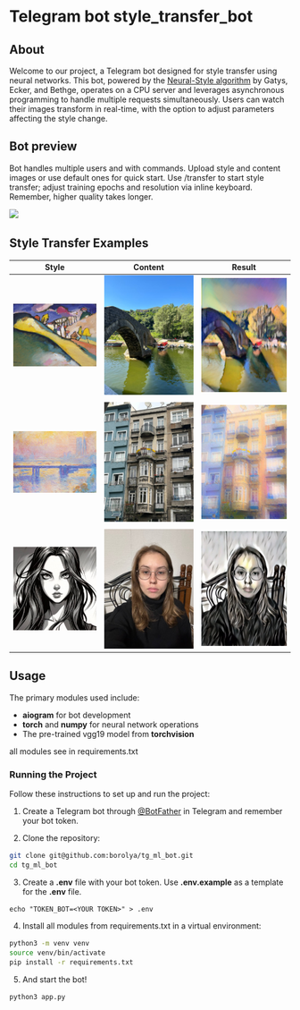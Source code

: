 # Telegram bot style_transfer_bot
## About

Welcome to our project, a Telegram bot designed for style transfer using neural networks. This bot, powered by the [Neural-Style algorithm](https://arxiv.org/abs/1508.06576 'link to article') by Gatys, Ecker, and Bethge, operates on a CPU server and leverages asynchronous programming to handle multiple requests simultaneously. Users can watch their images transform in real-time, with the option to adjust parameters affecting the style change. 

## Bot preview 

Bot handles multiple users and with commands. 
Upload style and content images or use default ones for quick start.
Use /transfer to start style transfer; adjust training epochs and resolution via inline keyboard.
Remember, higher quality takes longer.

<img src="sources/bot.gif" width="400"/>

## Style Transfer Examples

| Style | Content | Result |
|-------|---------|--------|
| <img src="sources/style0.jpg" alt="drawing" width="300"/> | <img src="sources/content0.jpg" alt="drawing" width="300"/> | <img src="sources/result0.jpg" alt="drawing" width="300"/> |
|   |   |
| <img src="sources/style1.jpg" alt="drawing" width="300"/> | <img src="sources/content1.jpg" alt="drawing" width="300"/> | <img src="sources/result1.jpg" alt="drawing" width="300"/> |
|   |   |
| <img src="sources/style2.jpg" alt="drawing" width="300"/> | <img src="sources/content2.jpg" alt="drawing" width="300"/> | <img src="sources/result2.jpg" alt="drawing" width="300"/> |


## Usage

The primary modules used include:

* **aiogram** for bot development
* **torch** and **numpy** for neural network operations
* The pre-trained vgg19 model from **torchvision**

all modules see in requirements.txt

### Running the Project

Follow these instructions to set up and run the project:

1. Create a Telegram bot through [@BotFather](https://t.me/BotFather 'link to telegram') in Telegram and remember your bot token.

2. Clone the repository:
```bash
git clone git@github.com:borolya/tg_ml_bot.git
cd tg_ml_bot
```

3. Create a **.env** file with your bot token. Use **.env.example** as a template for the **.env** file.
```
echo "TOKEN_BOT=<YOUR TOKEN>" > .env
```

4. Install all modules from requirements.txt in a virtual environment:
```bash
python3 -m venv venv
source venv/bin/activate
pip install -r requirements.txt
```

5. And start the bot!
```bash
python3 app.py
```
## 

